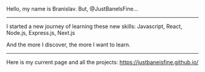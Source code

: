 Hello, my name is Branislav.
But, @JustBaneIsFine...
__________________
I started a new journey of learning these new skills:
Javascript, React, Node.js, Express.js, Next.js

And the more I discover, the more I want to learn.

_________________________________________________________________________________________
Here is my current page and all the projects: https://justbaneisfine.github.io/
